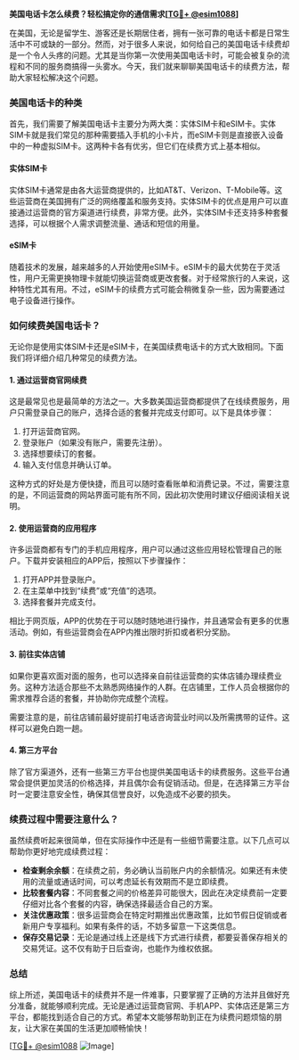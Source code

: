 **美国电话卡怎么续费？轻松搞定你的通信需求[[TG💪+ @esim1088](https://t.me/s/esim1088)]**

在美国，无论是留学生、游客还是长期居住者，拥有一张可靠的电话卡都是日常生活中不可或缺的一部分。然而，对于很多人来说，如何给自己的美国电话卡续费却是一个令人头疼的问题。尤其是当你第一次使用美国电话卡时，可能会被复杂的流程和不同的服务商搞得一头雾水。今天，我们就来聊聊美国电话卡的续费方法，帮助大家轻松解决这个问题。

### 美国电话卡的种类

首先，我们需要了解美国电话卡主要分为两大类：实体SIM卡和eSIM卡。实体SIM卡就是我们常见的那种需要插入手机的小卡片，而eSIM卡则是直接嵌入设备中的一种虚拟SIM卡。这两种卡各有优劣，但它们在续费方式上基本相似。

#### 实体SIM卡

实体SIM卡通常是由各大运营商提供的，比如AT&T、Verizon、T-Mobile等。这些运营商在美国拥有广泛的网络覆盖和服务支持。实体SIM卡的优点是用户可以直接通过运营商的官方渠道进行续费，非常方便。此外，实体SIM卡还支持多种套餐选择，可以根据个人需求调整流量、通话和短信的用量。

#### eSIM卡

随着技术的发展，越来越多的人开始使用eSIM卡。eSIM卡的最大优势在于灵活性，用户无需更换物理卡就能切换运营商或更改套餐。对于经常旅行的人来说，这种特性尤其有用。不过，eSIM卡的续费方式可能会稍微复杂一些，因为需要通过电子设备进行操作。

### 如何续费美国电话卡？

无论你是使用实体SIM卡还是eSIM卡，在美国续费电话卡的方式大致相同。下面我们将详细介绍几种常见的续费方法。

#### 1. 通过运营商官网续费

这是最常见也是最简单的方法之一。大多数美国运营商都提供了在线续费服务，用户只需登录自己的账户，选择合适的套餐并完成支付即可。以下是具体步骤：

1. 打开运营商官网。
2. 登录账户（如果没有账户，需要先注册）。
3. 选择想要续订的套餐。
4. 输入支付信息并确认订单。

这种方式的好处是方便快捷，而且可以随时查看账单和消费记录。不过，需要注意的是，不同运营商的网站界面可能有所不同，因此初次使用时建议仔细阅读相关说明。

#### 2. 使用运营商的应用程序

许多运营商都有专门的手机应用程序，用户可以通过这些应用轻松管理自己的账户。下载并安装相应的APP后，按照以下步骤操作：

1. 打开APP并登录账户。
2. 在主菜单中找到“续费”或“充值”的选项。
3. 选择套餐并完成支付。

相比于网页版，APP的优势在于可以随时随地进行操作，并且通常会有更多的优惠活动。例如，有些运营商会在APP内推出限时折扣或者积分奖励。

#### 3. 前往实体店铺

如果你更喜欢面对面的服务，也可以选择亲自前往运营商的实体店铺办理续费业务。这种方法适合那些不太熟悉网络操作的人群。在店铺里，工作人员会根据你的需求推荐合适的套餐，并协助你完成整个流程。

需要注意的是，前往店铺前最好提前打电话咨询营业时间以及所需携带的证件。这样可以避免白跑一趟。

#### 4. 第三方平台

除了官方渠道外，还有一些第三方平台也提供美国电话卡的续费服务。这些平台通常会提供更加灵活的价格选择，并且偶尔会有促销活动。但是，在选择第三方平台时一定要注意安全性，确保其信誉良好，以免造成不必要的损失。

### 续费过程中需要注意什么？

虽然续费听起来很简单，但在实际操作中还是有一些细节需要注意。以下几点可以帮助你更好地完成续费过程：

- **检查剩余余额**：在续费之前，务必确认当前账户内的余额情况。如果还有未使用的流量或通话时间，可以考虑延长有效期而不是立即续费。
- **比较套餐内容**：不同套餐之间的价格差异可能很大，因此在决定续费前一定要仔细对比各个套餐的内容，确保选择最适合自己的方案。
- **关注优惠政策**：很多运营商会在特定时期推出优惠政策，比如节假日促销或者新用户专享福利。如果有条件的话，不妨多留意一下这类信息。
- **保存交易记录**：无论是通过线上还是线下方式进行续费，都要妥善保存相关的交易凭证。这不仅有助于日后查询，也能作为维权依据。

### 总结

综上所述，美国电话卡的续费并不是一件难事，只要掌握了正确的方法并且做好充分准备，就能够顺利完成。无论是通过运营商官网、手机APP、实体店还是第三方平台，都能找到适合自己的方式。希望本文能够帮助到正在为续费问题烦恼的朋友，让大家在美国的生活更加顺畅愉快！

[[TG💪+ @esim1088](https://t.me/s/esim1088) ![Image](https://i.postimg.cc/4NQfJmqS/Snipaste-2025-05-13-00-14-12.png)]
